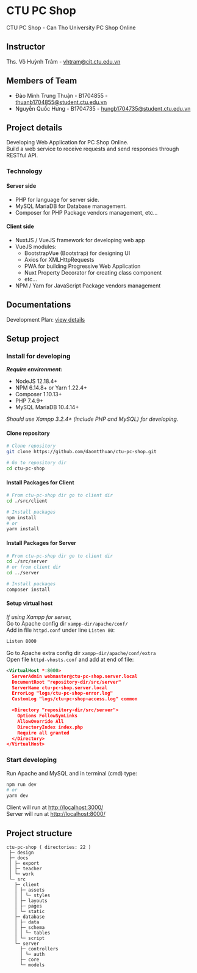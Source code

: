 # CTU PC Shop

CTU PC Shop - Can Tho University PC Shop Online

## Instructor

Ths. Võ Huỳnh Trâm - vhtram@cit.ctu.edu.vn

## Members of Team

- Đào Minh Trung Thuận - B1704855 - thuanb1704855@student.ctu.edu.vn
- Nguyễn Quốc Hưng - B1704735 - hungb1704735@student.ctu.edu.vn

## Project details

Developing Web Application for PC Shop Online.\
Build a web service to receive requests and send responses through RESTful API.

### Technology

#### Server side

- PHP for language for server side.
- MySQL MariaDB for Database management.
- Composer for PHP Package vendors management, etc...

#### Client side

- NuxtJS / VueJS framework for developing web app
- VueJS modules:
  - BootstrapVue (Bootstrap) for designing UI
  - Axios for XMLHttpRequests
  - PWA for building Progressive Web Application
  - Nuxt Property Decorator for creating class component
  - etc...
- NPM / Yarn for JavaScript Package vendors management

## Documentations

Development Plan:
[view details](./docs/export/DevelopmentPlan_KeHoachPhatTrien.pdf)

## Setup project

### Install for developing

**_Require environment:_**

- NodeJS 12.18.4+
- NPM 6.14.8+ or Yarn 1.22.4+
- Composer 1.10.13+
- PHP 7.4.9+
- MySQL MariaDB 10.4.14+

_Should use Xampp 3.2.4+ (include PHP and MySQL) for developing._

#### Clone repository

```bash
# Clone repository
git clone https://github.com/daomtthuan/ctu-pc-shop.git

# Go to repository dir
cd ctu-pc-shop
```

#### Install Packages for Client

```bash
# From ctu-pc-shop dir go to client dir
cd ./src/client

# Install packages
npm install
# or
yarn install
```

#### Install Packages for Server

```bash
# From ctu-pc-shop dir go to client dir
cd ./src/server
# or from client dir
cd ../server

# Install packages
composer install
```

#### Setup virtual host

_If using Xampp for server,_\
Go to Apache config dir `xampp-dir/apache/conf/`\
Add in file `httpd.conf` under line `Listen 80`:

```bash
Listen 8000
```

Go to Apache extra config dir `xampp-dir/apache/conf/extra`\
Open file `httpd-vhosts.conf` and add at end of file:

```xml
<VirtualHost *:8000>
  ServerAdmin webmaster@ctu-pc-shop.server.local
  DocumentRoot "repository-dir/src/server"
  ServerName ctu-pc-shop.server.local
  ErrorLog "logs/ctu-pc-shop-error.log"
  CustomLog "logs/ctu-pc-shop-access.log" common

  <Directory "repository-dir/src/server">
    Options FollowSymLinks
    AllowOverride All
    DirectoryIndex index.php
    Require all granted
  </Directory>
</VirtualHost>
```

### Start developing

Run Apache and MySQL and in terminal (cmd) type:

```bash
npm run dev
# or
yarn dev
```

Client will run at [http://localhost:3000/](http://localhost:3000/)\
Server will run at [http://localhost:8000/](http://localhost:8000/)

## Project structure

```pre
ctu-pc-shop ( directories: 22 )
 ├─ design
 ├─ docs
 │ ├─ export
 │ ├─ teacher
 │ └─ work
 └─ src
   ├─ client
   │ ├─ assets
   │ │ └─ styles
   │ ├─ layouts
   │ ├─ pages
   │ └─ static
   ├─ database
   │ ├─ data
   │ ├─ schema
   │ │ └─ tables
   │ └─ script
   └─ server
     ├─ controllers
     │ └─ auth
     ├─ core
     └─ models
```
